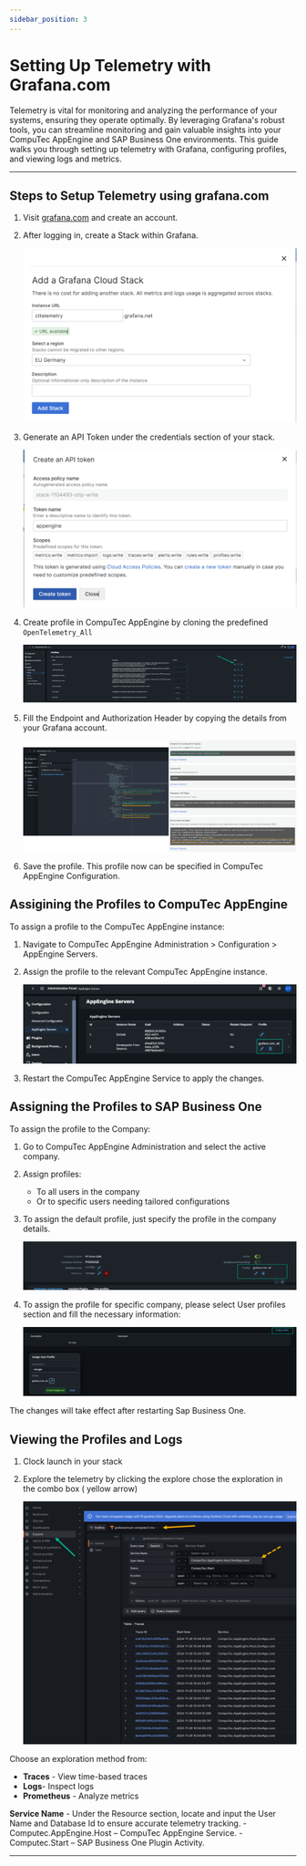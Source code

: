 ```yaml
---
sidebar_position: 3
---
```


# Setting Up Telemetry with Grafana.com

Telemetry is vital for monitoring and analyzing the performance of your systems, ensuring they operate optimally. By leveraging Grafana's robust tools, you can streamline monitoring and gain valuable insights into your CompuTec AppEngine and SAP Business One environments. This guide walks you through setting up telemetry with Grafana, configuring profiles, and viewing logs and metrics.

---

## Steps to Setup Telemetry using grafana.com

1. Visit [grafana.com](https://grafana.com/) and create an account.
2. After logging in, create a Stack within Grafana.

    ![Create Stack](./media/create-stack.png)

3. Generate an API Token under the credentials section of your stack.

    ![Create Token](./media/create-token.png)

4. Create profile in CompuTec AppEngine by cloning the predefined `OpenTelemetry_All`

    ![Clone Profile](./media/clone-profile.png)

5. Fill the Endpoint and Authorization Header by copying the details from your Grafana account.

    ![Fill Credentials](./media/fill-credentials.png)

6. Save the profile. This profile now can be specified in CompuTec AppEngine Configuration.

## Assigining the Profiles to CompuTec AppEngine

To assign a profile to the CompuTec AppEngine instance:

1. Navigate to CompuTec AppEngine Administration > Configuration > AppEngine Servers.
2. Assign the profile to the relevant CompuTec AppEngine instance.

    ![AppEngine Profile](./media/profile_appengine.png)

3. Restart the CompuTec AppEngine Service to apply the changes.

## Assigning the Profiles to SAP Business One

To assign the profile to the Company:

1. Go to CompuTec AppEngine Administration and select the active company.
2. Assign profiles:
    - To all users in the company
    - Or to specific users needing tailored configurations
3. To assign the default profile, just specify the profile in the company details.

    ![Default Profile](./media/profile-company.png)
4. To assign the profile for specific company, please select User profiles section and fill the necessary information:

    ![Company Profile](./media/profile-co-user.png)

The changes will take effect after restarting Sap Business One.

## Viewing the Profiles and Logs

1. Clock launch in your stack
2. Explore the telemetry by clicking the explore chose the exploration in the combo box ( yellow arrow)

    ![Grafana Explorer](./media/grafana-explorer.png)

Choose an exploration method from:

- **Traces** - View time-based traces
- **Logs**- Inspect logs
- **Prometheus** - Analyze metrics

**Service Name** - Under the Resource section, locate and input the User Name and Database Id to ensure accurate telemetry tracking.
    - Computec.AppEngine.Host – CompuTec AppEngine Service.
    - Computec.Start – SAP Business One Plugin Activity.

---
